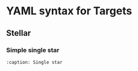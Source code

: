 # YAML syntax for Targets

## Stellar

### Simple single star
```{literalinclude} example_yamls/stellar/star0.yaml
:caption: Single star
```

